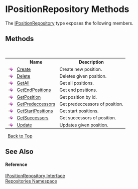 # IPositionRepository Methods
 

The <a href="31130781-bc05-95f3-01f1-1a5d9ae3f834">IPositionRepository</a> type exposes the following members.


## Methods
&nbsp;<table><tr><th></th><th>Name</th><th>Description</th></tr><tr><td>![Public method](media/pubmethod.gif "Public method")</td><td><a href="e0d9b1df-d96f-09c0-9b33-20adbb8af6a3">Create</a></td><td>
Create new position.</td></tr><tr><td>![Public method](media/pubmethod.gif "Public method")</td><td><a href="0c18754f-daa1-8113-f18f-44cd1735ad86">Delete</a></td><td>
Deletes given position.</td></tr><tr><td>![Public method](media/pubmethod.gif "Public method")</td><td><a href="66b9680e-2b82-a86f-4ab5-c5678701a14f">GetAll</a></td><td>
Get all positions.</td></tr><tr><td>![Public method](media/pubmethod.gif "Public method")</td><td><a href="92569faf-351f-d25b-9d00-70b39ea9c007">GetEndPositions</a></td><td>
Get end positions.</td></tr><tr><td>![Public method](media/pubmethod.gif "Public method")</td><td><a href="d8ec2583-3964-03c8-2619-ee3aee2f0fa0">GetPosition</a></td><td>
Get position by id.</td></tr><tr><td>![Public method](media/pubmethod.gif "Public method")</td><td><a href="da3e2517-b70b-51bd-eb99-df6a8ff112c5">GetPredeccessors</a></td><td>
Get predeccessors of position.</td></tr><tr><td>![Public method](media/pubmethod.gif "Public method")</td><td><a href="58f685ba-b4ac-b600-2a48-37209527255d">GetStartPositions</a></td><td>
Get start positions.</td></tr><tr><td>![Public method](media/pubmethod.gif "Public method")</td><td><a href="35a2dd32-3e71-908f-0e0f-73f2a5e8b3a9">GetSuccessors</a></td><td>
Get successors of position.</td></tr><tr><td>![Public method](media/pubmethod.gif "Public method")</td><td><a href="9cff558e-6866-69a5-240c-357492b79191">Update</a></td><td>
Updates given position.</td></tr></table>&nbsp;
<a href="#ipositionrepository-methods">Back to Top</a>

## See Also


#### Reference
<a href="31130781-bc05-95f3-01f1-1a5d9ae3f834">IPositionRepository Interface</a><br /><a href="e0edd2e7-f86c-850a-35e3-670eb5412ec9">Repositories Namespace</a><br />
